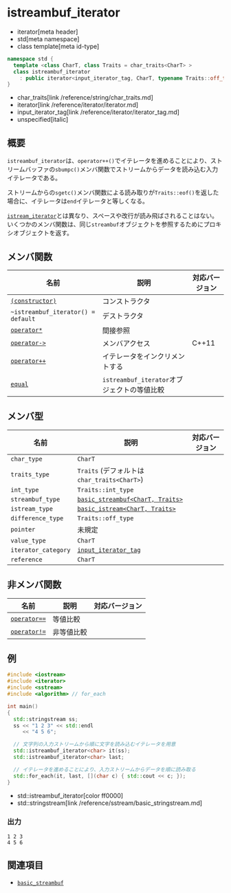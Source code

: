 # istreambuf_iterator
* iterator[meta header]
* std[meta namespace]
* class template[meta id-type]

```cpp
namespace std {
  template <class CharT, class Traits = char_traits<CharT> >
  class istreambuf_iterator
    : public iterator<input_iterator_tag, CharT, typename Traits::off_type, unspecified, CharT>;
}
```
* char_traits[link /reference/string/char_traits.md]
* iterator[link /reference/iterator/iterator.md]
* input_iterator_tag[link /reference/iterator/iterator_tag.md]
* unspecified[italic]

## 概要
`istreambuf_iterator`は、`operator++()`でイテレータを進めることにより、ストリームバッファの`sbumpc()`メンバ関数でストリームからデータを読み込む入力イテレータである。

ストリームからの`sgetc()`メンバ関数による読み取りが`Traits::eof()`を返した場合に、イテレータは`end`イテレータと等しくなる。

[`istream_iterator`](/reference/iterator/istream_iterator.md)とは異なり、スペースや改行が読み飛ばされることはない。いくつかのメンバ関数は、同じ`streambuf`オブジェクトを参照するためにプロキシオブジェクトを返す。


## メンバ関数

| 名前 | 説明 | 対応バージョン |
|----------------------------------|-------------------------|-------|
| [`(constructor)`](istreambuf_iterator/op_constructor.md) | コンストラクタ | |
| `~istreambuf_iterator() = default` | デストラクタ | |
| [`operator*`](istreambuf_iterator/op_deref.md) | 間接参照 | |
| [`operator->`](istreambuf_iterator/op_arrow.md) | メンバアクセス | C++11 |
| [`operator++`](istreambuf_iterator/op_increment.md) | イテレータをインクリメントする | |
| [`equal`](istreambuf_iterator/equal.md) | `istreambuf_iterator`オブジェクトの等値比較 | |


## メンバ型

| 名前 | 説明 | 対応バージョン |
|---------------------|------------------------|-------|
| `char_type`         | `CharT` | |
| `traits_type`       | `Traits` (デフォルトは`char_traits<CharT>`) | |
| `int_type`          | `Traits::int_type` | |
| `streambuf_type`    | [`basic_streambuf<CharT, Traits>`](../streambuf/basic_streambuf.md) | |
| `istream_type`      | [`basic_istream<CharT, Traits>`](../istream/basic_istream.md) | |
| `difference_type`   | `Traits::off_type` | |
| `pointer`           | 未規定 | |
| `value_type`        | `CharT` | |
| `iterator_category` | [`input_iterator_tag`](/reference/iterator/iterator_tag.md) | |
| `reference`         | `CharT` | |


## 非メンバ関数

| 名前 | 説明 | 対応バージョン |
|-------------------------------------------------------|------------|------|
| [`operator==`](istreambuf_iterator/op_equal.md)     | 等値比較   | |
| [`operator!=`](istreambuf_iterator/op_not_equal.md) | 非等値比較 | |


## 例
```cpp example
#include <iostream>
#include <iterator>
#include <sstream>
#include <algorithm> // for_each

int main()
{
  std::stringstream ss;
  ss << "1 2 3" << std::endl
     << "4 5 6";

  // 文字列の入力ストリームから順に文字を読み込むイテレータを用意
  std::istreambuf_iterator<char> it(ss);
  std::istreambuf_iterator<char> last;

  // イテレータを進めることにより、入力ストリームからデータを順に読み取る
  std::for_each(it, last, [](char c) { std::cout << c; });
}
```
* std::istreambuf_iterator[color ff0000]
* std::stringstream[link /reference/sstream/basic_stringstream.md]

### 出力
```
1 2 3
4 5 6
```

## 関連項目
- [`basic_streambuf`](../streambuf/basic_streambuf.md)
